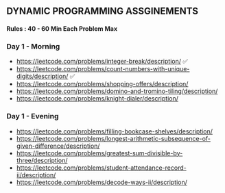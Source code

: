 ## DYNAMIC PROGRAMMING ASSGINEMENTS

#### Rules : 40 - 60 Min Each Problem Max

### Day 1 - Morning
- https://leetcode.com/problems/integer-break/description/ ✅ 
- https://leetcode.com/problems/count-numbers-with-unique-digits/description/ ✅ 
- https://leetcode.com/problems/shopping-offers/description/
- https://leetcode.com/problems/domino-and-tromino-tiling/description/
- https://leetcode.com/problems/knight-dialer/description/

### Day 1 - Evening
- https://leetcode.com/problems/filling-bookcase-shelves/description/
- https://leetcode.com/problems/longest-arithmetic-subsequence-of-given-difference/description/
- https://leetcode.com/problems/greatest-sum-divisible-by-three/description/
- https://leetcode.com/problems/student-attendance-record-ii/description/
- https://leetcode.com/problems/decode-ways-ii/description/
